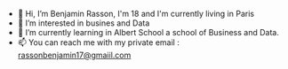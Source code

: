 - 👋 Hi, I’m Benjamin Rasson, I'm 18 and I'm currently living in Paris
- 👀 I’m interested in busines and Data
- 🌱 I’m currently learning in Albert School a school of Business and Data.
- 📫 You can reach me with my private email : rassonbenjamin17@gmaiil.com

<!---
benji1759/benji1759 is a ✨ special ✨ repository because its `README.md` (this file) appears on your GitHub profile.
You can click the Preview link to take a look at your changes.
--->
